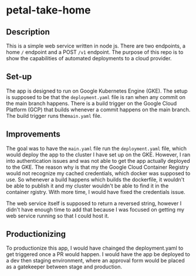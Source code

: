 # petal-take-home

## Description
This is a simple web service written in node js. There are two endpoints, a home `/` endpoint and a POST `/v1` endpoint.
The purpose of this repo is to show the capabilities of automated deployments to a cloud provider.

## Set-up
The app is designed to run on Google Kubernetes Engine (GKE). The setup is supposed to be that the `deployment.yaml` file is ran when any commit on the main branch happens. There is a build trigger on the Google Cloud Platform (GCP) that builds whenever a commit happens on the main branch. The build trigger runs the`main.yaml` file.

## Improvements
The goal was to have the `main.yaml` file run the `deployment.yaml` file, which would deploy the app to the cluster I have set up on the GKE. However, I ran into authentication issues and was not able to get the app actually deployed to the GKE. The reason why is that my the Google Cloud Container Registry would not recognize my cached credentials, which docker was supposed to use. So whenever a build happens which builds the dockerfile, it wouldn't be able to publish it and my cluster wouldn't be able to find it in the container rgistry. With more time, I would have fixed the credentials issue.

The web service itself is supposed to return a reversed string, however I didn't have enough time to add that because I was focused on getting my web service running so that I could host it.

## Productionizing
To productionize this app, I would have chainged the deployment.yaml to get triggered once a PR would happen. I would have the app be deployed to a dev then staging environment, where an approval form would be placed as a gatekeeper between stage and production.

